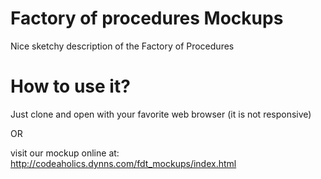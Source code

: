 # Factory of procedures Mockups
Nice sketchy description of the Factory of Procedures

# How to use it?
Just clone and open with your favorite web browser (it is not responsive)

OR

visit our mockup online at: http://codeaholics.dynns.com/fdt_mockups/index.html

